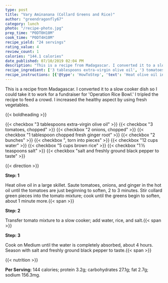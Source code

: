 ```yaml
---
type: post
title: "Vary Aminanana (Collard Greens and Rice)"
author: "greendragonfly67"
category: lunch
photo: "/recipe-photo.jpg"
prep_time: "P0DT0H10M"
cook_time: "P0DT4H10M"
recipe_yield: "24 servings"
rating_value: 4
review_count: 1
calories: "144.1 calories"
date_published: 07/10/2019 02:04 PM
description: "This is a recipe from Madagascar. I converted it to a slow cooker dish so I could take it to work for a fundraiser for 'Operation Rice Bowl.' I tripled the recipe to feed a crowd. I increased the healthy aspect by using fresh vegetables."
recipe_ingredient: ['3 tablespoons extra-virgin olive oil', '3 tomatoes, chopped', '2 onions, chopped', '1 tablespoon chopped fresh ginger root', '2 bunches <a href="https://www.allrecipes.com/article/what-are-collard-greens/" aria-label="collard greens">collard greens</a>, torn into pieces', '12 cups water', '5 cups brown rice', '1\u2009½ teaspoons salt', 'salt and freshly ground black pepper to taste']
recipe_instructions: [{'@type': 'HowToStep', 'text': 'Heat olive oil in a large skillet. Saute tomatoes, onions, and ginger in the hot oil until the tomatoes are just beginning to soften, 2 to 3 minutes. Stir collard green pieces into the tomato mixture; cook until the greens begin to soften, about 1 minute more.\n'}, {'@type': 'HowToStep', 'text': 'Transfer tomato mixture to a slow cooker; add water, rice, and salt.\n'}, {'@type': 'HowToStep', 'text': 'Cook on Medium until the water is completely absorbed, about 4 hours. Season with salt and freshly ground black pepper to taste.\n'}]
---
```


This is a recipe from Madagascar. I converted it to a slow cooker dish so I could take it to work for a fundraiser for 'Operation Rice Bowl.' I tripled the recipe to feed a crowd. I increased the healthy aspect by using fresh vegetables. 

{{< boldheading >}}

{{< checkbox "3 tablespoons extra-virgin olive oil" >}}
{{< checkbox "3  tomatoes, chopped" >}}
{{< checkbox "2  onions, chopped" >}}
{{< checkbox "1 tablespoon chopped fresh ginger root" >}}
{{< checkbox "2 bunches" >}}
{{< checkbox ", torn into pieces" >}}
{{< checkbox "12 cups water" >}}
{{< checkbox "5 cups brown rice" >}}
{{< checkbox "1 ½ teaspoons salt" >}}
{{< checkbox "salt and freshly ground black pepper to taste" >}}


{{< direction >}}

**Step: 1**

Heat olive oil in a large skillet. Saute tomatoes, onions, and ginger in the hot oil until the tomatoes are just beginning to soften, 2 to 3 minutes. Stir collard green pieces into the tomato mixture; cook until the greens begin to soften, about 1 minute more.{{< span >}}

**Step: 2**

Transfer tomato mixture to a slow cooker; add water, rice, and salt.{{< span >}}

**Step: 3**

Cook on Medium until the water is completely absorbed, about 4 hours. Season with salt and freshly ground black pepper to taste.{{< span >}}

{{< nutrition >}}

**Per Serving:** 144 calories; protein 3.2g; carbohydrates 27.1g; fat 2.7g; sodium 156.3mg.